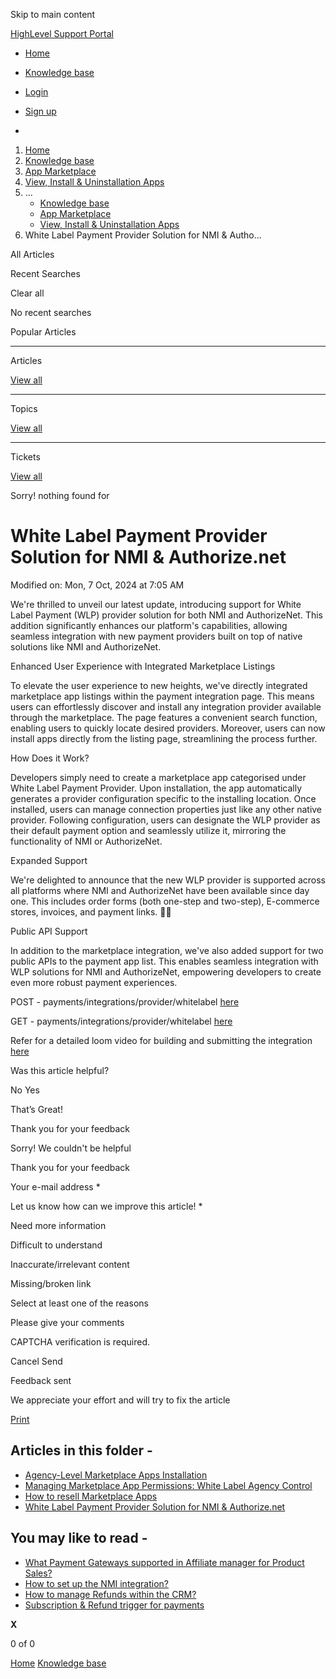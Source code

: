 Skip to main content

[ HighLevel Support Portal ](https://help.gohighlevel.com)

  * [ Home ](/support/home)
  * [ Knowledge base ](/support/solutions)

  * [Login](/support/login)
  * [Sign up](/support/signup)
  * 

  1. [Home](/support/home)
  2. [Knowledge base](/support/solutions)
  3. [App Marketplace](/support/solutions/155000000049)
  4. [View, Install & Uninstallation Apps](/support/solutions/folders/155000000161)
  5. ... 
     * [Knowledge base](/support/solutions)
     * [App Marketplace](/support/solutions/155000000049)
     * [View, Install & Uninstallation Apps](/support/solutions/folders/155000000161)
  6. White Label Payment Provider Solution for NMI & Autho...

All  Articles 

Recent Searches

Clear all

No recent searches

Popular Articles

* * *

Articles

[View all](/support/search/solutions)

* * *

Topics

[View all](/support/search/topics)

* * *

Tickets

[View all](/support/search/tickets)

Sorry! nothing found for   

# White Label Payment Provider Solution for NMI & Authorize.net

Modified on: Mon, 7 Oct, 2024 at 7:05 AM

We're thrilled to unveil our latest update, introducing support for White Label Payment (WLP) provider solution for both NMI and AuthorizeNet. This addition significantly enhances our platform's capabilities, allowing seamless integration with new payment providers built on top of native solutions like NMI and AuthorizeNet.

Enhanced User Experience with Integrated Marketplace Listings

To elevate the user experience to new heights, we've directly integrated marketplace app listings within the payment integration page. This means users can effortlessly discover and install any integration provider available through the marketplace. The page features a convenient search function, enabling users to quickly locate desired providers. Moreover, users can now install apps directly from the listing page, streamlining the process further.

How Does it Work?

Developers simply need to create a marketplace app categorised under White Label Payment Provider. Upon installation, the app automatically generates a provider configuration specific to the installing location. Once installed, users can manage connection properties just like any other native provider. Following configuration, users can designate the WLP provider as their default payment option and seamlessly utilize it, mirroring the functionality of NMI or AuthorizeNet.

Expanded Support

We're delighted to announce that the new WLP provider is supported across all platforms where NMI and AuthorizeNet have been available since day one. This includes order forms (both one-step and two-step), E-commerce stores, invoices, and payment links.  :tada::tada:

Public API Support

In addition to the marketplace integration, we've also added support for two public APIs to the payment app list. This enables seamless integration with WLP solutions for NMI and AuthorizeNet, empowering developers to create even more robust payment experiences.

POST - payments/integrations/provider/whitelabel [here](https://highlevel.stoplight.io/docs/integrations/38fc7b49d107d-create-white-label-integration-provider)

GET - payments/integrations/provider/whitelabel [here](https://highlevel.stoplight.io/docs/integrations/cbdced5c59dfd-list-white-label-integration-providers)  
  
Refer for a detailed loom video for building and submitting the integration [here](https://www.loom.com/share/ca47b2b4a4e4441797482d07a1ce9232)

Was this article helpful?

No  Yes 

That’s Great!

Thank you for your feedback

Sorry! We couldn't be helpful

Thank you for your feedback

Your e-mail address *

Let us know how can we improve this article! *

Need more information 

Difficult to understand 

Inaccurate/irrelevant content 

Missing/broken link 

Select at least one of the reasons 

Please give your comments 

CAPTCHA verification is required. 

Cancel  Send 

Feedback sent

We appreciate your effort and will try to fix the article

[Print](javascript:print\(\))

## Articles in this folder -

  * [Agency-Level Marketplace Apps Installation](/support/solutions/articles/155000001057-agency-level-marketplace-apps-installation)
  * [Managing Marketplace App Permissions: White Label Agency Control](/support/solutions/articles/155000001163-managing-marketplace-app-permissions-white-label-agency-control)
  * [How to resell Marketplace Apps](/support/solutions/articles/155000001220-how-to-resell-marketplace-apps)
  * [White Label Payment Provider Solution for NMI & Authorize.net](/support/solutions/articles/155000002747-white-label-payment-provider-solution-for-nmi-authorize-net)

## You may like to read -

  * [What Payment Gateways supported in Affiliate manager for Product Sales?](/support/solutions/articles/155000003656-what-payment-gateways-supported-in-affiliate-manager-for-product-sales-)
  * [How to set up the NMI integration?](/support/solutions/articles/48001235741-how-to-set-up-the-nmi-integration-)
  * [How to manage Refunds within the CRM?](/support/solutions/articles/48001238332-how-to-manage-refunds-within-the-crm-)
  * [Subscription & Refund trigger for payments](/support/solutions/articles/155000002213-subscription-refund-trigger-for-payments)

**X**

0 of 0 []()

[Home](/support/home) [Knowledge base](/support/solutions)

